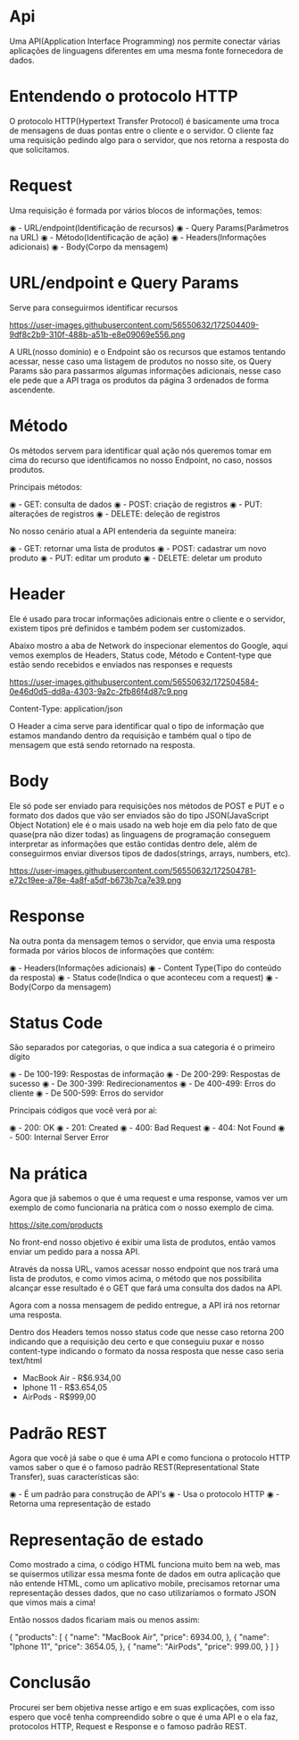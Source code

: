 # Api

Uma API(Application Interface Programming) nos permite conectar várias aplicações de linguagens diferentes em uma mesma fonte fornecedora de dados.

# Entendendo o protocolo HTTP

O protocolo HTTP(Hypertext Transfer Protocol) é basicamente uma troca de mensagens de duas pontas entre o cliente e o servidor. O cliente faz uma requisição pedindo algo para o servidor, que nos retorna a resposta do que solicitamos.

# Request

Uma requisição é formada por vários blocos de informações, temos:

◉ - URL/endpoint(Identificação de recursos)
◉ - Query Params(Parâmetros na URL)
◉ - Método(Identificação de ação)
◉ - Headers(Informações adicionais)
◉ - Body(Corpo da mensagem)

# URL/endpoint e Query Params

Serve para conseguirmos identificar recursos

https://user-images.githubusercontent.com/56550632/172504409-9df8c2b9-310f-488b-a51b-e8e09069e556.png

A URL(nosso domínio) e o Endpoint são os recursos que estamos tentando acessar, nesse caso uma listagem de produtos no nosso site, os Query Params são para passarmos algumas informações adicionais, nesse caso ele pede que a API traga os produtos da página 3 ordenados de forma ascendente.

# Método

Os métodos servem para identificar qual ação nós queremos tomar em cima do recurso que identificamos no nosso Endpoint, no caso, nossos produtos.

Principais métodos:

◉ - GET: consulta de dados
◉ - POST: criação de registros
◉ - PUT: alterações de registros
◉ - DELETE: deleção de registros

No nosso cenário atual a API entenderia da seguinte maneira:

◉ - GET: retornar uma lista de produtos
◉ - POST: cadastrar um novo produto
◉ - PUT: editar um produto
◉ - DELETE: deletar um produto

# Header

Ele é usado para trocar informações adicionais entre o cliente e o servidor, existem tipos pré definidos e também podem ser customizados.

Abaixo mostro a aba de Network do inspecionar elementos do Google, aqui vemos exemplos de Headers, Status code, Método e Content-type que estão sendo recebidos e enviados nas responses e requests

https://user-images.githubusercontent.com/56550632/172504584-0e46d0d5-dd8a-4303-9a2c-2fb86f4d87c9.png

Content-Type: application/json

O Header a cima serve para identificar qual o tipo de informação que estamos mandando dentro da requisição e também qual o tipo de mensagem que está sendo retornado na resposta.

# Body

Ele só pode ser enviado para requisições nos métodos de POST e PUT e o formato dos dados que vão ser enviados são do tipo JSON(JavaScript Object Notation) ele é o mais usado na web hoje em dia pelo fato de que quase(pra não dizer todas) as linguagens de programação conseguem interpretar as informações que estão contidas dentro dele, além de conseguirmos enviar diversos tipos de dados(strings, arrays, numbers, etc).

https://user-images.githubusercontent.com/56550632/172504781-e72c19ee-a78e-4a8f-a5df-b673b7ca7e39.png

# Response

Na outra ponta da mensagem temos o servidor, que envia uma resposta formada por vários blocos de informações que contém:

◉ - Headers(Informações adicionais)
◉ - Content Type(Tipo do conteúdo da resposta)
◉ - Status code(Indica o que aconteceu com a request)
◉ - Body(Corpo da mensagem)

# Status Code

São separados por categorias, o que indica a sua categoria é o primeiro dígito

◉ - De 100-199: Respostas de informação
◉ - De 200-299: Respostas de sucesso
◉ - De 300-399: Redirecionamentos
◉ - De 400-499: Erros do cliente
◉ - De 500-599: Erros do servidor

Principais códigos que você verá por aí:

◉ - 200: OK
◉ - 201: Created
◉ - 400: Bad Request
◉ - 404: Not Found
◉ - 500: Internal Server Error

# Na prática

Agora que já sabemos o que é uma request e uma response, vamos ver um exemplo de como funcionaria na prática com o nosso exemplo de cima.

https://site.com/products

No front-end nosso objetivo é exibir uma lista de produtos, então vamos enviar um pedido para a nossa API.

Através da nossa URL, vamos acessar nosso endpoint que nos trará uma lista de produtos, e como vimos acima, o método que nos possibilita alcançar esse resultado é o GET que fará uma consulta dos dados na API.

Agora com a nossa mensagem de pedido entregue, a API irá nos retornar uma resposta.

Dentro dos Headers temos nosso status code que nesse caso retorna 200 indicando que a requisição deu certo e que conseguiu puxar e nosso content-type indicando o formato da nossa resposta que nesse caso seria text/html

<html>
  <head>
    <title>Products</title>
  </head>
  <body>
    <ul>
      <li>MacBook Air - R$6.934,00</li>
      <li>Iphone 11 - R$3.654,05</li>
      <li>AirPods - R$999,00</li>
    </ul>
  </body>
</html>

# Padrão REST

Agora que você já sabe o que é uma API e como funciona o protocolo HTTP vamos saber o que é o famoso padrão REST(Representational State Transfer), suas características são:

◉ - É um padrão para construção de API's
◉ - Usa o protocolo HTTP
◉ - Retorna uma representação de estado

# Representação de estado

Como mostrado a cima, o código HTML funciona muito bem na web, mas se quisermos utilizar essa mesma fonte de dados em outra aplicação que não entende HTML, como um aplicativo mobile, precisamos retornar uma representação desses dados, que no caso utilizaríamos o formato JSON que vimos mais a cima!

Então nossos dados ficariam mais ou menos assim:

{
"products": [
{
"name": "MacBook Air",
"price": 6934.00,
},
{
"name": "Iphone 11",
"price": 3654.05,
},
{
"name": "AirPods",
"price": 999.00,
}
]
}

# Conclusão

Procurei ser bem objetiva nesse artigo e em suas explicações, com isso espero que você tenha compreendido sobre o que é uma API e o ela faz, protocolos HTTP, Request e Response e o famoso padrão REST.
